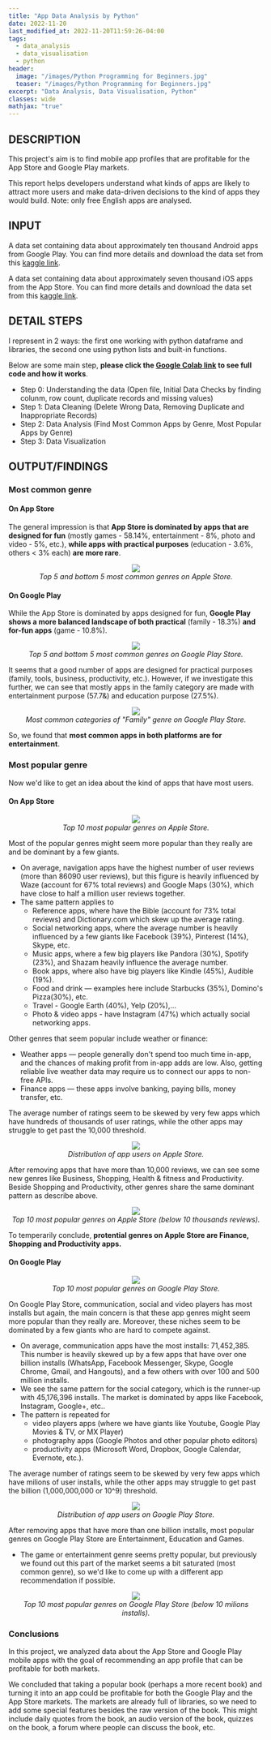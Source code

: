 ```yaml
---
title: "App Data Analysis by Python"
date: 2022-11-20
last_modified_at: 2022-11-20T11:59:26-04:00
tags: 
  - data_analysis
  - data_visualisation
  - python
header:
  image: "/images/Python Programming for Beginners.jpg"
  teaser: "/images/Python Programming for Beginners.jpg"
excerpt: "Data Analysis, Data Visualisation, Python"
classes: wide
mathjax: "true"
---
```

## DESCRIPTION
This project's aim is to find mobile app profiles that are profitable for the App Store and Google Play markets. 

This report helps developers understand what kinds of apps are likely to attract more users and make data-driven decisions to the kind of apps they would build. Note: only free English apps are analysed.

## INPUT
A data set containing data about approximately ten thousand Android apps from Google Play. You can find more details and download the data set from this [kaggle link](https://www.kaggle.com/datasets/lava18/google-play-store-apps).

A data set containing data about approximately seven thousand iOS apps from the App Store. You can find more details and download the data set from this [kaggle link](https://www.kaggle.com/datasets/ramamet4/app-store-apple-data-set-10k-apps).

## DETAIL STEPS
I represent in 2 ways: the first one working with python dataframe and libraries, the second one using python lists and built-in functions.

Below are some main step, **please click the [Google Colab link](https://colab.research.google.com/drive/1D5Cs3UDQY50va7-FgEzkN8pYuaPtCkO4?usp=sharing) to see full code and how it works**. 
- Step 0: Understanding the data (Open file, Initial Data Checks by finding colunm, row count, duplicate records and missing values)
- Step 1: Data Cleaning (Delete Wrong Data, Removing Duplicate and Inappropriate Records)
- Step 2: Data Analysis (Find Most Common Apps by Genre, Most Popular Apps by Genre)
- Step 3: Data Visualization

## OUTPUT/FINDINGS
### Most common genre
#### On App Store
The general impression is that **App Store is dominated by apps that are designed for fun** (mostly games - 58.14%, entertainment - 8%, photo and video - 5%, etc.), **while apps with practical purposes** (education	- 3.6%, others < 3% each) **are more rare**. 

<p align="center">
    <img src="https://drive.google.com/uc?export=view&id=156VtRfpw913jcXhmNRrc00OK6gfBHwMu">
    <br>
    <em>Top 5 and bottom 5 most common genres on Apple Store.</em>
</p>

#### On Google Play
While the App Store is dominated by apps designed for fun, **Google Play shows a more balanced landscape of both practical** (family - 18.3%) **and for-fun apps** (game - 10.8%).

<p align="center">
    <img src="https://drive.google.com/uc?export=view&id=1-3PgrEbdGN3hQk49YVMRFDUBfLtgjA6W">
    <br>
    <em>Top 5 and bottom 5 most common genres on Google Play Store.</em>
</p>

It seems that a good number of apps are designed for practical purposes (family, tools, business, productivity, etc.). However, if we investigate this further, we can see that mostly apps in the family category are made with entertainment purpose (57.7&) and education purpose (27.5%).

<p align="center">
    <img src="https://drive.google.com/uc?export=view&id=1HyS0GysD54p6OUAEzYcJJ9qs9Z0OvIBl">
    <br>
    <em>Most common categories of "Family" genre on Google Play Store.</em>
</p>

So, we found that **most common apps in both platforms are for entertainment**.

### Most popular genre
Now we'd like to get an idea about the kind of apps that have most users. 

#### On App Store

<p align="center">
    <img src="https://drive.google.com/uc?export=view&id=1-23rgpJK2dnVFBDxk4uliOq0wKXpRqFr">
    <br>
    <em>Top 10 most popular genres on Apple Store.</em>
</p>

Most of the popular genres might seem more popular than they really are and be dominant by a few giants.
- On average, navigation apps have the highest number of user reviews (more than 86090 user reviews), but this figure is heavily influenced by Waze (account for 67% total reviews) and Google Maps (30%), which have close to half a million user reviews together. 
- The same pattern applies to 
  - Reference apps, where have the Bible (account for 73% total reviews) and Dictionary.com which skew up the average rating.
  - Social networking apps, where the average number is heavily influenced by a few giants like Facebook (39%), Pinterest (14%), Skype, etc. 
  - Music apps, where a few big players like Pandora (30%), Spotify (23%), and Shazam heavily influence the average number. 
  - Book apps, where also have big players like Kindle (45%), Audible (19%). 
  - Food and drink — examples here include Starbucks (35%), Domino's Pizza(30%), etc.
  - Travel - Google Earth	(40%), Yelp (20%),...
  - Photo & video apps - have Instagram (47%) which actually social networking apps. 
 
Other genres that seem popular include weather or finance:
- Weather apps — people generally don't spend too much time in-app, and the chances of making profit from in-app adds are low. Also, getting reliable live weather data may require us to connect our apps to non-free APIs.
- Finance apps — these apps involve banking, paying bills, money transfer, etc.

The average number of ratings seem to be skewed by very few apps which have hundreds of thousands of user ratings, while the other apps may struggle to get past the 10,000 threshold. 

<p align="center">
    <img src="https://drive.google.com/uc?export=view&id=1---pHKPyejHKcfWrp2DNMiVCWDo5G8Mb">
    <br>
    <em>Distribution of app users on Apple Store.</em>
</p>

After removing apps that have more than 10,000 reviews, we can see some new genres like Business, Shopping, Health & fitness and Productivity. Beside Shopping and Productivity, other genres share the same dominant pattern as describe above.

<p align="center">
    <img src="https://drive.google.com/uc?export=view&id=1-0qRkalA0QtwqT2bMJZK0fxVeOQizHvB">
    <br>
    <em>Top 10 most popular genres on Apple Store (below 10 thousands reviews).</em>
</p>

To temperarily conclude, **protential genres on Apple Store are Finance, Shopping and Productivity apps.**

#### On Google Play

<p align="center">
    <img src="https://drive.google.com/uc?export=view&id=1-2jaIzPC5Y4eRJ5x13hFUmyTBI8_tyaW">
    <br>
    <em>Top 10 most popular genres on Google Play Store.</em>
</p>

On Google Play Store, communication, social and video players has most installs but again, the main concern is that these app genres might seem more popular than they really are. Moreover, these niches seem to be dominated by a few giants who are hard to compete against.
- On average, communication apps have the most installs: 71,452,385. This number is heavily skewed up by a few apps that have over one billion installs (WhatsApp, Facebook Messenger, Skype, Google Chrome, Gmail, and Hangouts), and a few others with over 100 and 500 million installs.
- We see the same pattern for the social category, which is the runner-up with 45,176,396 installs. The market is dominated by apps like Facebook, Instagram, Google+, etc.. 
- The pattern is repeated for 
  - video players apps (where we have giants like Youtube, Google Play Movies & TV, or MX Player)
  - photography apps (Google Photos and other popular photo editors)
  - productivity apps (Microsoft Word, Dropbox, Google Calendar, Evernote, etc.).

The average number of ratings seem to be skewed by very few apps which have milions of user installs, while the other apps may struggle to get past the billion (1,000,000,000 or 10^9) threshold. 

<p align="center">
    <img src="https://drive.google.com/uc?export=view&id=1-72rXpjraD1Hz3aZ6GJ1z2O0roAonrKW">
    <br>
    <em>Distribution of app users on Google Play Store.</em>
</p>

After removing apps that have more than one billion installs, most popular genres on Google Play Store are Entertainment, Education and Games.
- The game or entertainment genre seems pretty popular, but previously we found out this part of the market seems a bit saturated (most common genre), so we'd like to come up with a different app recommendation if possible.

<p align="center">
    <img src="https://drive.google.com/uc?export=view&id=1-FXc77A3wBIA9mmKoJyg7laB8qEUw1_t">
    <br>
    <em>Top 10 most popular genres on Google Play Store (below 10 milions installs).</em>
</p>

### Conclusions
In this project, we analyzed data about the App Store and Google Play mobile apps with the goal of recommending an app profile that can be profitable for both markets.

We concluded that taking a popular book (perhaps a more recent book) and turning it into an app could be profitable for both the Google Play and the App Store markets. The markets are already full of libraries, so we need to add some special features besides the raw version of the book. This might include daily quotes from the book, an audio version of the book, quizzes on the book, a forum where people can discuss the book, etc.

